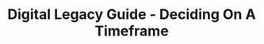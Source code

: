 ---
title: Digital Legacy Guide - Deciding On A Timeframe
layout: "stepbystep_centred_text"
permalink: "/DigitalLegacyGuide/DecidingOnATimeframe/"
---